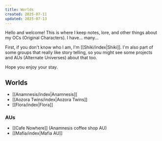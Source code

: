```yaml
---
title: Worlds
created: 2025-07-11
updated: 2025-07-13
---
```

Hello and welcome! This is where I keep notes, lore, and other things about my OCs (Original Characters). I have... many...

First, if you don't know who I am, I'm [[Shiki/index|Shiki]]. I'm also part of some groups that really like story telling, so you might see some projects and AUs (Alternate Universes) about that too.

Hope you enjoy your stay.

## Worlds
- [[Anamnesis/index|Anamnesis]]
- [[Aozora Twins/index|Aozora Twins]]
- [[Flora/index|Flora]]

### AUs
- [[Cafe Nowhere]] (Anamnesis coffee shop AU)
- [[Mafia/index|Mafia AU]]